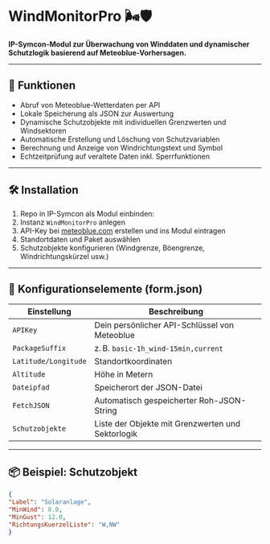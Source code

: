 # WindMonitorPro 🌬️🛡️

**IP-Symcon-Modul zur Überwachung von Winddaten und dynamischer Schutzlogik basierend auf Meteoblue-Vorhersagen.**

---

## 🚀 Funktionen

- Abruf von Meteoblue-Wetterdaten per API
- Lokale Speicherung als JSON zur Auswertung
- Dynamische Schutzobjekte mit individuellen Grenzwerten und Windsektoren
- Automatische Erstellung und Löschung von Schutzvariablen
- Berechnung und Anzeige von Windrichtungstext und Symbol
- Echtzeitprüfung auf veraltete Daten inkl. Sperrfunktionen

---

## 🛠️ Installation

1. Repo in IP-Symcon als Modul einbinden:
2. Instanz `WindMonitorPro` anlegen  
3. API-Key bei [meteoblue.com](https://www.meteoblue.com/) erstellen und ins Modul eintragen  
4. Standortdaten und Paket auswählen  
5. Schutzobjekte konfigurieren (Windgrenze, Böengrenze, Windrichtungskürzel usw.)

---

## 🔧 Konfigurationselemente (form.json)

| Einstellung        | Beschreibung |
|-------------------|--------------|
| `APIKey`          | Dein persönlicher API-Schlüssel von Meteoblue |
| `PackageSuffix`   | z. B. `basic-1h_wind-15min,current` |
| `Latitude/Longitude` | Standortkoordinaten |
| `Altitude`        | Höhe in Metern |
| `Dateipfad`       | Speicherort der JSON-Datei |
| `FetchJSON`       | Automatisch gespeicherter Roh-JSON-String |
| `Schutzobjekte`   | Liste der Objekte mit Grenzwerten und Sektorlogik |

---

## 📦 Beispiel: Schutzobjekt

```json
{
"Label": "Solaranlage",
"MinWind": 8.0,
"MinGust": 12.0,
"RichtungsKuerzelListe": "W,NW"
}



